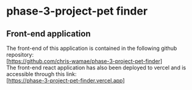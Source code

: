 # phase-3-project-pet finder

## Front-end application
  The front-end of this application is contained in the following github repository:<br>
  [https://github.com/chris-wamae/phase-3-project-pet-finder]
  <br>
  The front-end react application has also been deployed to vercel and is accessible through this link: <br>
  [https://phase-3-project-pet-finder.vercel.app]
  <br>
